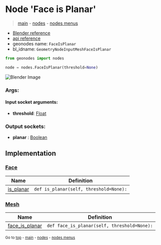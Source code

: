 # Node 'Face is Planar'

> [main](../structure.md) - [nodes](nodes.md) - [nodes menus](nodes_menus.md)

- [Blender reference](https://docs.blender.org/manual/en/latest/modeling/geometry_nodes/mesh/face_is_planar.html)
- [api reference](https://docs.blender.org/api/current/bpy.types.GeometryNodeInputMeshFaceIsPlanar.html)
- geonodes name: `FaceIsPlanar`
- bl_idname: `GeometryNodeInputMeshFaceIsPlanar`

```python
from geonodes import nodes

node = nodes.FaceIsPlanar(threshold=None)
```

![Blender Image](https://docs.blender.org/manual/en/latest/_images/node-types_GeometryNodeInputMeshFaceIsPlanar.webp)

### Args:

#### Input socket arguments:

- **threshold**: [Float](Float.md)

### Output sockets:

- **planar** : [Boolean](Boolean.md)

## Implementation

### [Face](Face.md)

| Name | Definition |
|------|------------|
 | [is_planar](Face.md#is_planar) | `def is_planar(self, threshold=None):` |

### [Mesh](Mesh.md)

| Name | Definition |
|------|------------|
 | [face_is_planar](Mesh.md#face_is_planar) | `def face_is_planar(self, threshold=None):` |

<sub>Go to [top](#node-Face-is-Planar) - [main](../structure.md) - [nodes](nodes.md) - [nodes menus](nodes_menus.md)</sub>

